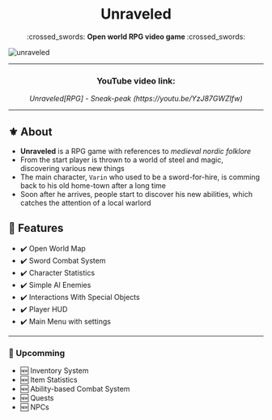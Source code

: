 <h1 align="center">
  Unraveled
</h1>

<p align="center">
  :crossed_swords: <b> Open world RPG video game </b> :crossed_swords:
</p>

![unraveled](https://user-images.githubusercontent.com/105242009/190631633-c550a417-19d1-4d1d-a668-854caed394c6.jpg)

---

<h3 align="center">
  <b>YouTube video link:</b>
</h3>

<p align="center">
  <i>Unraveled[RPG] - Sneak-peak (https://youtu.be/YzJ87GWZIfw)</i>
</p>

---

## :fleur_de_lis: About

- **Unraveled** is a RPG game with references to _medieval nordic folklore_
- From the start player is thrown to a world of steel and magic, discovering various new things
- The main character, `Varin` who used to be a sword-for-hire, is comming back to his old home-town after a long time
- Soon after he arrives, people start to discover his new abilities, which catches the attention of a local warlord

## :beginner: Features

- :heavy_check_mark: Open World Map
- :heavy_check_mark: Sword Combat System
- :heavy_check_mark: Character Statistics
- :heavy_check_mark: Simple AI Enemies
- :heavy_check_mark: Interactions With Special Objects
- :heavy_check_mark: Player HUD
- :heavy_check_mark: Main Menu with settings

---

### :hammer: Upcomming

- :new: Inventory System
- :new: Item Statistics
- :new: Ability-based Combat System
- :new: Quests
- :new: NPCs
